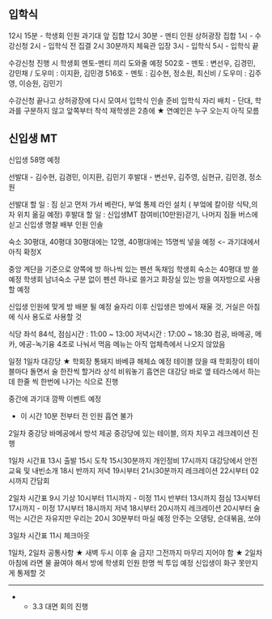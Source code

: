 ## 입학식

12시 15분 - 학생회 인원 과기대 앞 집합
12시 30분 - 멘티 인원 상허광장 집합
1시 - 수강신청
2시 - 입학식 전 집결
2시 30분까지 체육관 입장
3시 - 입학식
5시 - 입학식 끝

수강신청 진행 시 학생회 멘토-멘티 끼리 도와줄 예정
502호 - 멘토 : 변선우, 김경민, 강민채 / 도우미 : 이지환, 김민경
516호 - 멘토 : 김수현, 정소원, 최신비 / 도우미 : 김주영, 이승원, 김민기

수강신청 끝나고 상허광장에 다시 모여서 입학식 인솔 준비
입학식 자리 배치 - 단대, 학과를 구분하지 않고 앞쪽부터 착석
         재학생은 2층에
★ 연예인은 누구 오는지 아직 모름


## 신입생 MT

신입생 58명 예정

선발대 - 김수현, 김경민, 이지환, 김민기
후발대 - 변선우, 김주영, 심현규, 김민경, 정소원

선발대 할 일 : 짐 싣고 먼저 가서 베란다, 부엌 통제 라인 설치
        ( 부엌에 칼이랑 식탁,의자 위치 옮길 예정)
후발대 할 일 : 신입생MT 참여비(10만원)걷기, 나머지 짐들 버스에 싣고 신입생 명찰 배부
         인원 인솔

숙소
30평대, 40평대
30평대에는 12명, 40평대에는 15명씩 넣을 예정 <- 과기대에서 아직 확정X

중앙 계단을 기준으로 양쪽에 방 하나씩 있는 펜션 독채임
학생회 숙소는 40평대 방 쓸 예정
학생회 남녀숙소 구분 없이 펜션 하나로 쓸거고 화장실 있는 방을 여자방으로 사용할 예정

신입생 인원에 맞게 방 배분 될 예정
술자리 이후 신입생은 방에서 재울 것, 거실은 아침에 식사 용도로 사용할 것

식당
좌석 84석,
점심시간 : 11:00 ~ 13:00
저녁시간 : 17:00 ~ 18:30
컴공, 바메공, 메카, 에공-녹기융   4조로 나눠서 먹음
메뉴는 아직 업체측에서 나오지 않았음

일정
1일차 대강당
★ 학회장 통돼지 바베큐 해체쇼 예정
테이블 앉을 때 학회장이 테이블마다 돌면서 술 한잔씩 할거라 상석 비워놓기
흡연은 대강당 바로 옆 테라스에서 하는데 한줄 씩 한번에 나가는 식으로 진행

중간에 과기대 깜짝 이벤트 예정
   - 이 시간 10분 전부터 전 인원 흡연 불가

2일차 중강당
바메공에서 방석 제공  중강당에 있는 테이블, 의자 치우고 레크레이션 진행

1일차 시간표
13시 출발
15시 도착
15시30분까지 개인정비
17시까지 대강당에서 안전교육 및 내빈소개
18시 반까지 저녁
19시부터 21시30분까지 레크레이션
22시부터 02시까지 간담회

2일차 시간표
9시 기상
10시부터 11시까지 - 미정
11시 반부터 13시까지 점심
13시부터 17시까지 - 미정
17시부터 18시까지 저녁
18시부터 20시까지 레크레이션
20시부터 술 먹는 시간은 자유지만 우리는 20시 30분부터 마실 예정
안주는 오뎅탕, 순대볶음, 쏘야

3일차 시간표
11시 체크아웃


1일차, 2일차 공통사항
★ 새벽 두시 이후 술 금지! 그전까지 마무리 지어야 함
★ 2일차 아침에 라면 물 끓여야 해서 방에 학생회 인원 한명 씩 투입 예정
  신입생이 화구 못만지게 통제할 것

---

+ + 3.3 대면 회의 진행 